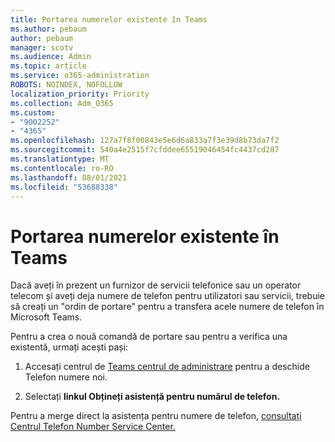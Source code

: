 ```yaml
---
title: Portarea numerelor existente în Teams
ms.author: pebaum
author: pebaum
manager: scotv
ms.audience: Admin
ms.topic: article
ms.service: o365-administration
ROBOTS: NOINDEX, NOFOLLOW
localization_priority: Priority
ms.collection: Adm_O365
ms.custom:
- "9002252"
- "4365"
ms.openlocfilehash: 127a7f8f00843e5e6d6a833a7f3e39d8b73da7f2
ms.sourcegitcommit: 540a4e2515f7cfddee65519046454fc4437cd287
ms.translationtype: MT
ms.contentlocale: ro-RO
ms.lasthandoff: 08/01/2021
ms.locfileid: "53688338"
---
```

# <a name="port-existing-numbers-to-teams"></a>Portarea numerelor existente în Teams

Dacă aveți în prezent un furnizor de servicii telefonice sau un operator telecom și aveți deja numere de telefon pentru utilizatori sau servicii, trebuie să creați un "ordin de portare" pentru a transfera acele numere de telefon în Microsoft Teams.  

Pentru a crea o nouă comandă de portare sau pentru a verifica una existentă, urmați acești pași: 

1. Accesați centrul de [Teams centrul de administrare](https://admin.teams.microsoft.com/phone-numbers) pentru a deschide Telefon numere noi. 

1. Selectați **linkul Obțineți asistență pentru numărul de telefon.** 

Pentru a merge direct la asistența pentru numere de telefon, [consultați Centrul Telefon Number Service Center.](https://pstnsd.powerappsportals.com/)  